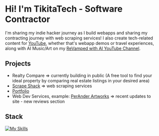 # Hi! I'm TikitaTech - Software Contractor
I'm sharing my indie hacker journey as I build webapps and sharing my contracting journey with web scraping services! I also create tech-related content for [YouTube](https://www.youtube.com/@TikitaTech), whether that's webapp demos or travel experiences, along with AI Music/Art on my [ReVamped with AI YouTube Channel](https://www.youtube.com/channel/UCfd7HiBsnVJi0_0PqsusDPA).

## Projects
- Realty Compare => currently building in public (A free tool to find your ideal property by comparing real estate listings in your desired area)
- [Scrape Shack](https://scrapeshack.com) => web scraping services
- [Portfolio](https://tikitatech.xyz)
- Web Dev Services, example: [PerAnder Artworks](peranderartworks.co.uk) => recent updates to site - new reviews section

## Stack
[![My Skills](https://skillicons.dev/icons?i=ts,bun,react,tailwindcss,supabase,linux,arch,vite,docker,kubernetes,figma,neovim,regex)](https://skillicons.dev)
